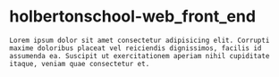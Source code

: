 # holbertonschool-web_front_end

    Lorem ipsum dolor sit amet consectetur adipisicing elit. Corrupti maxime doloribus placeat vel reiciendis dignissimos, facilis id assumenda ea. Suscipit ut exercitationem aperiam nihil cupiditate itaque, veniam quae consectetur et.